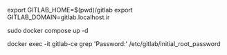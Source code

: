 export GITLAB_HOME=$(pwd)/gitlab
export GITLAB_DOMAIN=gitlab.localhost.ir

sudo docker compose up -d

docker exec -it gitlab-ce grep 'Password:' /etc/gitlab/initial_root_password
